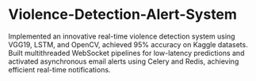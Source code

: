 # Violence-Detection-Alert-System
Implemented an innovative real-time violence detection system using VGG19, LSTM, and OpenCV, achieved 95% accuracy on Kaggle datasets. Built multithreaded WebSocket pipelines for low-latency predictions and activated asynchronous email alerts using Celery and Redis, achieving efficient real-time notifications.
